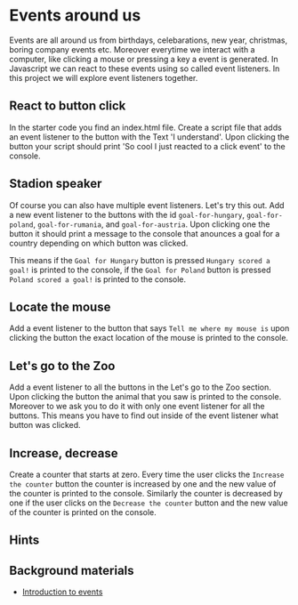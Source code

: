 Events around us
================

Events are all around us from birthdays, celebarations, new year, christmas, boring company events etc. 
Moreover everytime we interact with a computer, like clicking a mouse or pressing a key a event is generated.
In Javascript we can react to these events using so called event listeners. In this project we will explore event
listeners together.

React to button click
------------------------

In the starter code you find an index.html file. Create a script file that adds an event listener to the button with
the Text 'I understand'. Upon clicking the button your script should print 'So cool I just reacted to a click event' 
to the console.

Stadion speaker
------------------

Of course you can also have multiple event listeners. Let's try this out. Add a new event listener to the buttons with
the id `goal-for-hungary`, `goal-for-poland`, `goal-for-rumania`, and `goal-for-austria`. Upon clicking one the button
it should print a message to the console that anounces a goal for a country depending on which button was clicked.

This means if the `Goal for Hungary` button is pressed `Hungary scored a goal!` is printed to the console, if the 
`Goal for Poland` button is pressed `Poland scored a goal!` is printed to the console.


Locate the mouse
----------------

Add a event listener to the button that says `Tell me where my mouse is` upon clicking the button the exact location of
the mouse is printed to the console.


Let's go to the Zoo
-------------------

Add a event listener to all the buttons in the Let's go to the Zoo section. Upon clicking the button the animal that
you saw is printed to the console. Moreover to we ask you to do it with only one event listener for all the buttons.
This means you have to find out inside of the event listener what button was clicked.


Increase, decrease
------------------

Create a counter that starts at zero. Every time the user clicks the `Increase the counter` button the counter is 
increased by one and the new value of the counter is printed to the console. Similarly the counter is decreased
by one if the user clicks on the `Decrease the counter` button and the new value of the counter is printed on the
console.

Hints
-----

Background materials
--------------------
 * [Introduction to events](https://developer.mozilla.org/en-US/docs/Learn/JavaScript/Building_blocks/Events)
